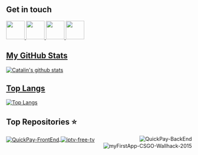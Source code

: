 ## Get in touch

<a href = "mailto:stoicescu.catalinn97@gmail.com">
  <img src="https://logodownload.org/wp-content/uploads/2018/03/gmail-logo-16.png" width="auto" height="50px"> 

<a target="_blank" href="https://www.linkedin.com/in/stoicescu-catalin-11017518b/">
  <img src="https://nepa.com/wp-content/uploads/2017/09/linkedin-logo.png" width="auto" height="50px"> 

<a target="_blank" href="https://github.com/cstoicescu">
  <img src="https://1000logos.net/wp-content/uploads/2018/11/GitHub-logo.png" width="auto" height="50px"> 

<a target="_blank" href="https://www.facebook.com/catalin.stoicescu11">
  <img src="https://www.facebook.com/images/fb_icon_325x325.png" width="auto" height="50px">  

## My GitHub Stats  
![Catalin's github stats](https://svgshare.com/i/V_V.svg)
<!--
(https://github-readme-stats.vercel.app/api?username=cstoicescu&show_icons=true&theme=tokyonight&count_private=true)  
!-->
## Top Langs  
[![Top Langs](https://github-readme-stats.vercel.app/api/top-langs/?username=cstoicescu&show_icons=true&theme=tokyonight&hide=HLSL)](https://github.com/cstoicescu?tab=repositories)   

## Top Repositories ⭐  
<a href="https://github.com/cstoicescu/QuickPay-FrontEnd">
  <img align="center" src="https://github-readme-stats.vercel.app/api/pin/?username=cstoicescu&repo=QuickPay-FrontEnd&show_owner=true&theme=radical" alt='QuickPay-FrontEnd'/>
</a>   
<a href="https://github.com/cstoicescu/QuickPay-BackEnd">
  <img align="right" src="https://github-readme-stats.vercel.app/api/pin/?username=cstoicescu&repo=QuickPay-BackEnd&show_owner=true&theme=tokyonight" alt='QuickPay-BackEnd'/>
</a>  

                                                                                          
<a href="https://github.com/cstoicescu/iptv-free-tv">
  <img align="center" src="https://github-readme-stats.vercel.app/api/pin/?username=cstoicescu&repo=iptv-free-tv&show_owner=true&theme=cobalt" alt='iptv-free-tv'/>
</a>  
<a href="https://github.com/cstoicescu/myFirstApp-CSGO-Wallhack-2015">  
  <img  align="right" src="https://github-readme-stats.vercel.app/api/pin/?username=cstoicescu&repo=myFirstApp-CSGO-Wallhack-2015&theme=dracula" alt='myFirstApp-CSGO-Wallhack-2015'/>
</a>  

<!--
**cstoicescu/cstoicescu** is a ✨ _special_ ✨ repository because its `README.md` (this file) appears on your GitHub profile.

